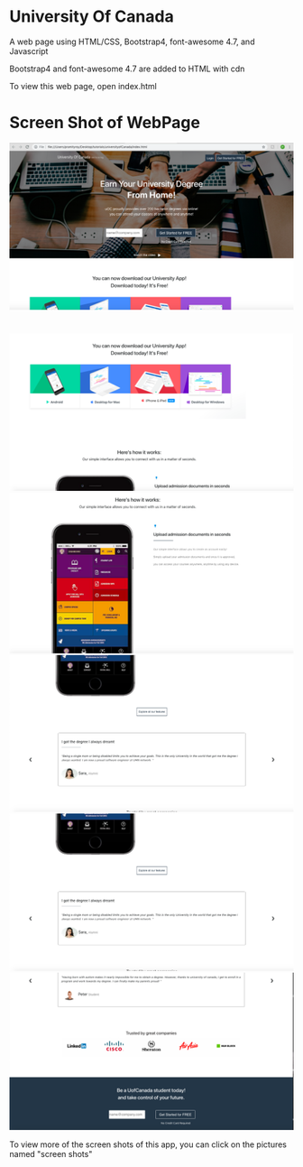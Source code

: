 # University Of Canada
A web page using HTML/CSS, Bootstrap4, font-awesome 4.7, and Javascript 

Bootstrap4 and font-awesome 4.7 are added to HTML with cdn

To view this web page,  open index.html

# Screen Shot of WebPage
![](Screen%20Shot%202018-11-07%20at%2010.20.19%20PM.png)
#
#
#
![](Screen%20Shot%202018-11-19%20at%204.54.19%20PM.png)
![](Screen%20Shot%202018-11-19%20at%204.54.29%20PM.png)
![](Screen%20Shot%202018-11-19%20at%204.54.40%20PM.png)
![](Screen%20Shot%202018-11-19%20at%204.54.40%20PM.png)
![](Screen%20Shot%202018-11-19%20at%204.55.08%20PM.png)

To view more of the screen shots of this app, you can click on the pictures named "screen shots" 
